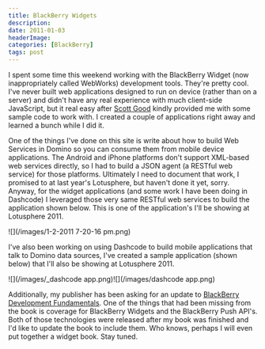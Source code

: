 ```yaml
---
title: BlackBerry Widgets
description: 
date: 2011-01-03
headerImage: 
categories: [BlackBerry]
tags: post
---
```


I spent some time this weekend working with the BlackBerry Widget (now inappropriately called WebWorks) development tools. They're pretty cool. I've never built web applications designed to run on device (rather than on a server) and didn't have any real experience with much client-side JavaScript, but it real easy after [Scott Good](https://www.scottgood.com/jsg/blog.nsf) kindly provided me with some sample code to work with. I created a couple of applications right away and learned a bunch while I did it. 

One of the things I've done on this site is write about how to build Web Services in Domino so you can consume them from mobile device applications. The Android and iPhone platforms don't support XML-based web services directly, so I had to build a JSON agent (a RESTful web service) for those platforms. Ultimately I need to document that work, I promised to at last year's Lotusphere, but haven't done it yet, sorry. Anyway, for the widget applications (and some work I have been doing in Dashcode) I leveraged those very same RESTful web services to build the application shown below. This is one of the application's I'll be showing at Lotusphere 2011.

![](/images/1-2-2011 7-20-16 pm.png)

I've also been working on using Dashcode to build mobile applications that talk to Domino data sources, I've created a sample application (shown below) that I'll also be showing at Lotusphere 2011.

![](/images/_dashcode app.png)![](/images/dashcode app.png)

Additionally, my publisher has been asking for an update to [BlackBerry Development Fundamentals](https://www.bbdevfundamentals.com). One of the things that had been missing from the book is coverage for BlackBerry Widgets and the BlackBerry Push API's. Both of those technologies were released after my book was finished and I'd like to update the book to include them. Who knows, perhaps I will even put together a widget book. Stay tuned.